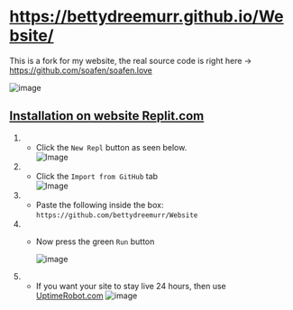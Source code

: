 # https://bettydreemurr.github.io/Website/
This is a fork for my website, the real source code is right here -> https://github.com/soafen/soafen.love


![image](https://user-images.githubusercontent.com/46537034/134899888-87fda6f2-9392-4dfd-929b-655b2a4d34ca.png)


## [Installation on website Replit.com](https://replit.com/~)

1. - Click the `New Repl` button as seen below.<br/>
   ![Image](https://media.wtf/21365449)

2. - Click the `Import from GitHub` tab<br/>
   ![Image](https://media.wtf/63105027)

3. - Paste the following inside the box:<br/>
   `https://github.com/bettydreemurr/Website`

4. - Now press the green `Run` button
    
     ![image](https://user-images.githubusercontent.com/46537034/133883668-f700c5a5-ea8b-4b74-9b66-1b942a7b41dc.png)

5. - If you want your site to stay live 24 hours, then use [UptimeRobot.com](https://uptimerobot.com/)
     ![image](https://user-images.githubusercontent.com/46537034/133883758-1325ede5-8192-473c-86f2-bc2d900b225f.png)
